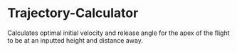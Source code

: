 # Trajectory-Calculator
Calculates optimal initial velocity and release angle for the apex of the flight to be at an inputted height and distance away.
